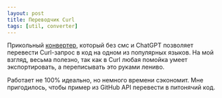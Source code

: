 ```yaml
---
layout: post
title: Переводчик Curl
tags: [util, converter]
---
```

Прикольный [конвертер](https://curlconverter.com/), который без смс и ChatGPT позволяет перевести Curl-запрос в код на одном из популярных языков. На мой взгляд, весьма полезно, так как в Curl любая помойка умеет экспортировать, а переписывать это руками лениво. 

Работает не 100% идеально, но немного времени сэкономит. Мне пригодилось, чтобы пример из GitHub API перевести в питонячий код.


